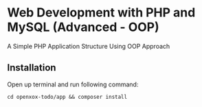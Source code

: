 # Web Development with PHP and MySQL (Advanced - OOP) 

A Simple PHP Application Structure Using OOP Approach

## Installation

Open up terminal and run following command:

```
cd openxox-todo/app && composer install
```
